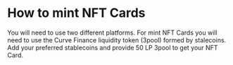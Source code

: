 # How to mint NFT Cards

You will need to use two different platforms. For mint NFT Cards you will need to use the Curve Finance liquidity token (3pool) formed by stalecoins. Add your preferred stablecoins and provide 50 LP 3pool to get your NFT Card.

